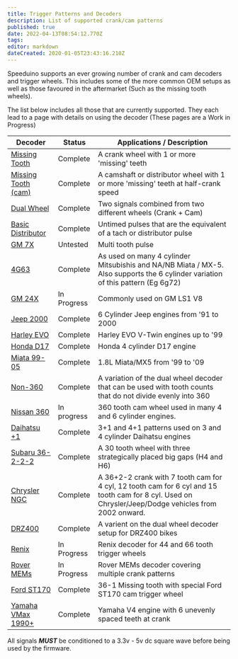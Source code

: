 ```yaml
---
title: Trigger Patterns and Decoders
description: List of supported crank/cam patterns
published: true
date: 2022-04-13T08:54:12.770Z
tags: 
editor: markdown
dateCreated: 2020-01-05T23:43:16.210Z
---
```


Speeduino supports an ever growing number of crank and cam decoders and trigger wheels. This includes some of the more common OEM setups as well as those favoured in the aftermarket (Such as the missing tooth wheels).

The list below includes all those that are currently supported. They each lead to a page with details on using the decoder (These pages are a Work in Progress)

| Decoder                                                 | Status           | Applications / Description                                                                                                      |
| ------------------------------------------------------- | ---------------- | ------------------------------------------------------------------------------------------------------------------------------- |
| [Missing Tooth](/decoders/Missing_Tooth "wikilink")               | Complete         | A crank wheel with 1 or more 'missing' teeth                                                                                    |
| [Missing Tooth (cam)](/decoders/Missing_Tooth_\(cam\) "wikilink") | Complete         | A camshaft or distributor wheel with 1 or more 'missing' teeth at half-crank speed                                              |
| [Dual Wheel](/decoders/Dual_Wheel) 																                     | Complete         | Two signals combined from two different wheels (Crank + Cam)                                                                                  |
| [Basic Distributor](/decoders/Basic_Distributor "wikilink")       | Complete         | Untimed pulses that are the equivalent of a tach or distributor pulse                                                           |
| [GM 7X](/decoders/GM_7X "wikilink")                               | Untested         | Multi tooth pulse                                                                                                               |
| [4G63](/decoders/4G63 "wikilink")                                 | Complete         | As used on many 4 cylinder Mitsubishis and NA/NB Miata / MX-5. Also supports the 6 cylinder variation of this pattern (Eg 6g72) |
| [GM 24X](/decoders/GM_24X "wikilink")                             | In Progress         | Commonly used on GM LS1 V8                                                                                                      |
| [Jeep 2000](/decoders/Jeep_2000 "wikilink")                       | Complete         | 6 Cylinder Jeep engines from '91 to 2000                                                                                     |
| [Harley EVO](/decoders/Harley_EVO "wikilink")                     | Complete         | Harley EVO V-Twin engines up to '99                                                                                              |
| [Honda D17](/decoders/Honda_D17 "wikilink")                       | Complete         | Honda 4 cylinder D17 engine                                                                                                     |
| [Miata 99-05](/decoders/Miata_99 "wikilink")                      | Complete         | 1.8L Miata/MX5 from '99 to '09                                                                                                  |
| [Non-360](/decoders/Non-360 "wikilink")                           | Complete         | A variation of the dual wheel decoder that can be used with tooth counts that do not divide evenly into 360                     |
| [Nissan 360](/decoders/Nissan_360 "wikilink")                     | In progress      | 360 tooth cam wheel used in many 4 and 6 cylinder engines.                                                                      |
| [Daihatsu +1](/decoders/Daihatsu_+1 "wikilink")                   | Complete         | 3+1 and 4+1 patterns used on 3 and 4 cylinder Daihatsu engines                                                                  |
| [Subaru 36-2-2-2](/decoders/Subaru_36-2-2-2 "wikilink")           | Complete         | A 30 tooth wheel with three strategically placed big gaps             (H4 and H6)                                                          |
| [Chrysler NGC](/decoders/ChryslerNGC "wikilink")           | Complete         | A 36+2-2 crank with 7 tooth cam for 4 cyl, 12 tooth cam for 6 cyl and 15 tooth cam for 8 cyl. Used on Chrysler/Jeep/Dodge vehicles from 2002 onward. |
| [DRZ400](/decoders/DRZ400 "wikilink")           | Complete         | A varient on the dual wheel decoder setup for DRZ400 bikes |
| [Renix](/decoders/Renix "wikilink")           | In Progress         | Renix decoder for 44 and 66 tooth trigger wheels |
| [Rover MEMs](/decoders/Rover "wikilink")           | In Progress         | Rover MEMs decoder covering multiple crank patterns |
| [Ford ST170](/decoders/ST170 "wikilink")           | Complete         | 36-1 Missing tooth with special Ford ST170 cam trigger wheel |
| [Yamaha VMax 1990+](/decoders/Yamaha_VMax  "wikilink")           | Complete         | Yamaha V4 engine with 6 unevenly spaced teeth at crank |


All signals <b><i>MUST</b></i> be conditioned to a 3.3v - 5v dc square wave before being used by the firmware.
